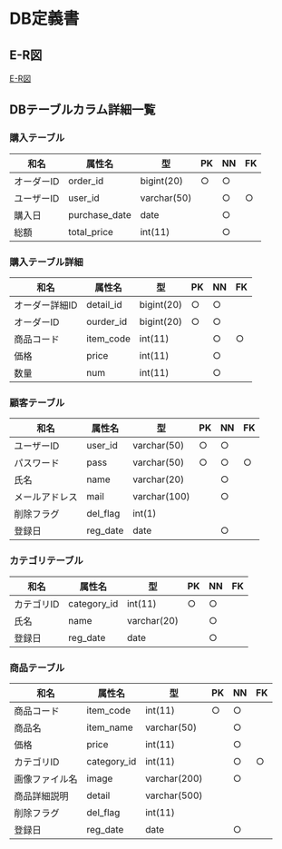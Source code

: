 # DB定義書
## E-R図
[E-R図](https://github.com/Aso2001152/2021sys-design/blob/main/Mypage(E-R%E5%9B%B3).md)

## DBテーブルカラム詳細一覧
### 購入テーブル
|和名|属性名|型|PK|NN|FK|
|----|-----|--|--|--|--|
|オーダーID|order_id|bigint(20)|○|○||
|ユーザーID|user_id|varchar(50)||○|○|
|購入日|purchase_date|date||○||
|総額|total_price|int(11)||○||

### 購入テーブル詳細
|和名|属性名|型|PK|NN|FK|
|----|-----|--|--|--|--|
|オーダー詳細ID|detail_id|bigint(20)|○|○||
|オーダーID|ourder_id|bigint(20)|○|○||
|商品コード|item_code|int(11)||○|○|
|価格|price|int(11)||○||
|数量|num|int(11)||○||

### 顧客テーブル
|和名|属性名|型|PK|NN|FK|
|----|-----|--|--|--|--|
|ユーザーID|user_id|varchar(50)|○|○||
|パスワード|pass|varchar(50)|○|○|○|
|氏名|name|varchar(20)||○||
|メールアドレス|mail|varchar(100)||○||
|削除フラグ|del_flag|int(1)||||
|登録日|reg_date|date||○||

### カテゴリテーブル
|和名|属性名|型|PK|NN|FK|
|----|-----|--|--|--|--|
|カテゴリID|category_id|int(11)|○|○||
|氏名|name|varchar(20)||○||
|登録日|reg_date|date||○||

### 商品テーブル
|和名|属性名|型|PK|NN|FK|
|----|-----|--|--|--|--|
|商品コード|item_code|int(11)|○|○||
|商品名|item_name|varchar(50)||○||
|価格|price|int(11)||○||
|カテゴリID|category_id|int(11)||○|○|
|画像ファイル名|image|varchar(200)||○||
|商品詳細説明|detail|varchar(500)||||
|削除フラグ|del_flag|int(11)||||
|登録日|reg_date|date||○||
